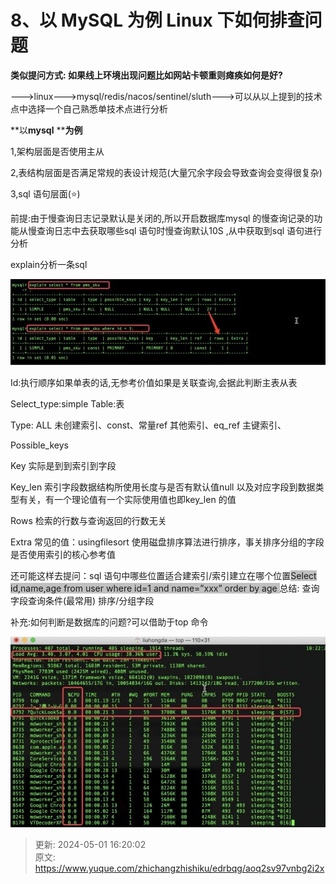 # 8、以 MySQL 为例 Linux 下如何排查问题

**类似提问方式: 如果线上环境出现问题比如网站卡顿重则瘫痪如何是好?**

--->linux--->mysql/redis/nacos/sentinel/sluth--->可以从以上提到的技术点中选择一个自己熟悉单技术点进行分析



**以****mysql**** ****为例**

1,架构层面是否使用主从



2,表结构层面是否满足常规的表设计规范(大量冗余字段会导致查询会变得很复杂)



3,sql 语句层面(⭐)



前提:由于慢查询日志记录默认是关闭的,所以开启数据库mysql 的慢查询记录的功能从慢查询日志中去获取哪些sql 语句时慢查询默认10S ,从中获取到sql 语句进行分析

explain分析一条sql

![1714551580051-67f08d77-19c4-47c4-8b96-dfbca857fdb0.png](./img/jzf0aQ8UYIkMf0fs/1714551580051-67f08d77-19c4-47c4-8b96-dfbca857fdb0-747675.png)

Id:执行顺序如果单表的话,无参考价值如果是关联查询,会据此判断主表从表

Select_type:simple Table:表

Type: ALL 未创建索引、const、常量ref 其他索引、eq_ref 主键索引、

Possible_keys

Key 实际是到到索引到字段



Key_len 索引字段数据结构所使用长度与是否有默认值null 以及对应字段到数据类型有关，有一个理论值有一个实际使用值也即key_len 的值

Rows 检索的行数与查询返回的行数无关



Extra 常见的值：usingfilesort 使用磁盘排序算法进行排序，事关排序分组的字段是否使用索引的核心参考值

  




还可能这样去提问：sql 语句中哪些位置适合建索引/索引建立在哪个位置<font style="background-color:rgb(192,192,192);">Select id,name,age from user where id=1 and name=”xxx” order by age</font><font style="background-color:rgb(192,192,192);"> </font>总结: 查询字段查询条件(最常用) 排序/分组字段

补充:如何判断是数据库的问题?可以借助于top 命令

![1714551597024-73add4f5-8be5-44e0-b69e-9da23bbb43ac.png](./img/jzf0aQ8UYIkMf0fs/1714551597024-73add4f5-8be5-44e0-b69e-9da23bbb43ac-441610.png)



> 更新: 2024-05-01 16:20:02  
> 原文: <https://www.yuque.com/zhichangzhishiku/edrbqg/aoq2sv97vnbg2i2x>
